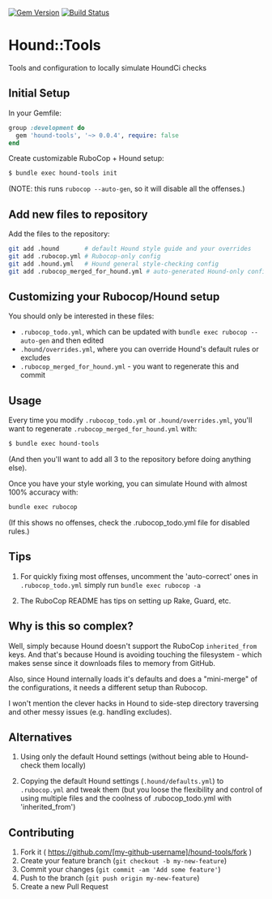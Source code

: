 [![Gem Version](https://badge.fury.io/rb/hound-tools.svg)](http://badge.fury.io/rb/hound-tools)
[![Build Status](https://travis-ci.org/e2/hound-tools.svg?branch=master)](https://travis-ci.org/e2/hound-tools)


# Hound::Tools

Tools and configuration to locally simulate HoundCi checks

## Initial Setup

In your Gemfile:

```ruby
group :development do
  gem 'hound-tools', '~> 0.0.4', require: false
end
```

Create customizable RuboCop + Hound setup:

```bash
$ bundle exec hound-tools init
```

(NOTE: this runs `rubocop --auto-gen`, so it will disable all the offenses.)

## Add new files to repository

Add the files to the repository:

```bash
git add .hound       # default Hound style guide and your overrides
git add .rubocop.yml # Rubocop-only config
git add .hound.yml   # Hound general style-checking config
git add .rubocop_merged_for_hound.yml # auto-generated Hound-only config (without Hound defaults)
```


## Customizing your Rubocop/Hound setup

You should only be interested in these files:
- `.rubocop_todo.yml`, which can be updated with `bundle exec rubocop --auto-gen` and then edited
- `.hound/overrides.yml`, where you can override Hound's default rules or excludes
- `.rubocop_merged_for_hound.yml` - you want to regenerate this and commit

## Usage

Every time you modify `.rubocop_todo.yml` or `.hound/overrides.yml`, you'll
want to regenerate `.rubocop_merged_for_hound.yml` with:

```bash
$ bundle exec hound-tools
```

(And then you'll want to add all 3 to the repository before doing anything else).

Once you have your style working, you can simulate Hound with almost 100% accuracy with:

```bash
bundle exec rubocop
```

(If this shows no offenses, check the .rubocop_todo.yml file for disabled rules.)

## Tips

1) For quickly fixing most offenses, uncomment the 'auto-correct' ones in
`.rubocop_todo.yml` simply run `bundle exec rubocop -a`

2) The RuboCop README has tips on setting up Rake, Guard, etc.

## Why is this so complex?

Well, simply because Hound doesn't support the RuboCop `inherited_from` keys.
And that's because Hound is avoiding touching the filesystem - which makes
sense since it downloads files to memory from GitHub.

Also, since Hound internally loads it's defaults and does a "mini-merge" of the
configurations, it needs a different setup than Rubocop.

I won't mention the clever hacks in Hound to side-step directory traversing and
other messy issues (e.g. handling excludes).


## Alternatives

1) Using only the default Hound settings (without being able to Hound-check them locally)

2) Copying the default Hound settings (`.hound/defaults.yml`) to `.rubocop.yml` and tweak them (but you loose the flexibility and control of using multiple files and the coolness of .rubocop_todo.yml with 'inherited_from')


## Contributing

1. Fork it ( https://github.com/[my-github-username]/hound-tools/fork )
2. Create your feature branch (`git checkout -b my-new-feature`)
3. Commit your changes (`git commit -am 'Add some feature'`)
4. Push to the branch (`git push origin my-new-feature`)
5. Create a new Pull Request
